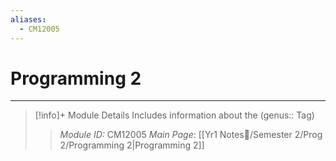 ```yaml
---
aliases:
  - CM12005
---
```

# Programming 2
---
> [!info]+ Module Details
> Includes information about the (genus:: Tag)
> > *Module ID:* CM12005
> > *Main Page*: [[Yr1 Notes📗/Semester 2/Prog 2/Programming 2|Programming 2]]
